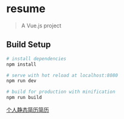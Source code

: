 # resume

> A Vue.js project

## Build Setup

``` bash
# install dependencies
npm install

# serve with hot reload at localhost:8080
npm run dev

# build for production with minification
npm run build
```

<a href='http://resume.forybx.com'>个人静态简历简历
</a>
